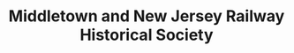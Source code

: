 ---
layout: repo
title: "Middletown and New Jersey Railway Historical Society"
id: 21143
permalink: repos/21143/
---